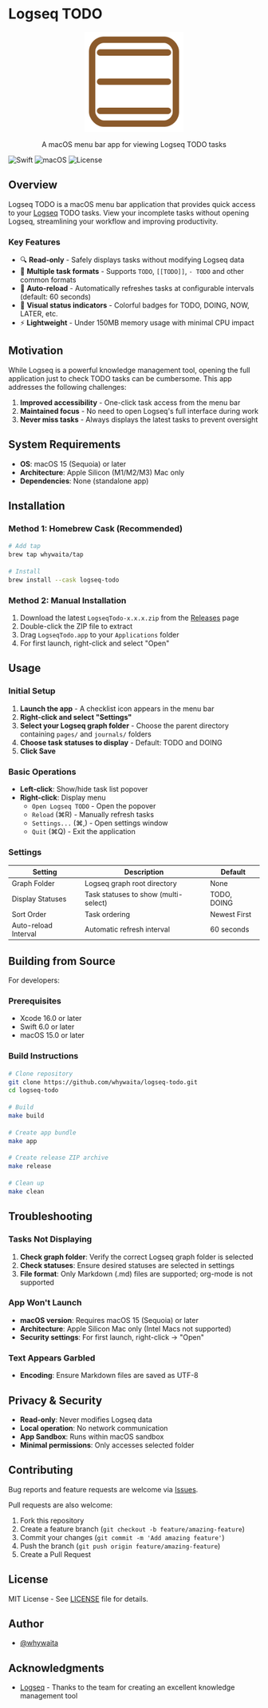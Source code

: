 # Logseq TODO

<p align="center">
  <img src="assets/logo/readme_outline3_wood_500.png" alt="Logseq TODO Logo" width="200">
</p>

<p align="center">
  A macOS menu bar app for viewing Logseq TODO tasks
</p>

![Swift](https://img.shields.io/badge/Swift-6.0-orange)
![macOS](https://img.shields.io/badge/macOS-15%2B-blue)
![License](https://img.shields.io/badge/License-MIT-green)

## Overview

Logseq TODO is a macOS menu bar application that provides quick access to your [Logseq](https://logseq.com/) TODO tasks. View your incomplete tasks without opening Logseq, streamlining your workflow and improving productivity.

### Key Features

- 🔍 **Read-only** - Safely displays tasks without modifying Logseq data
- 📝 **Multiple task formats** - Supports `TODO`, `[[TODO]]`, `- TODO` and other common formats
- 🔄 **Auto-reload** - Automatically refreshes tasks at configurable intervals (default: 60 seconds)
- 🎨 **Visual status indicators** - Colorful badges for TODO, DOING, NOW, LATER, etc.
- ⚡ **Lightweight** - Under 150MB memory usage with minimal CPU impact

## Motivation

While Logseq is a powerful knowledge management tool, opening the full application just to check TODO tasks can be cumbersome. This app addresses the following challenges:

1. **Improved accessibility** - One-click task access from the menu bar
2. **Maintained focus** - No need to open Logseq's full interface during work
3. **Never miss tasks** - Always displays the latest tasks to prevent oversight

## System Requirements

- **OS**: macOS 15 (Sequoia) or later
- **Architecture**: Apple Silicon (M1/M2/M3) Mac only
- **Dependencies**: None (standalone app)

## Installation

### Method 1: Homebrew Cask (Recommended)

```bash
# Add tap
brew tap whywaita/tap

# Install
brew install --cask logseq-todo
```

### Method 2: Manual Installation

1. Download the latest `LogseqTodo-x.x.x.zip` from the [Releases](https://github.com/whywaita/logseq-todo/releases) page
2. Double-click the ZIP file to extract
3. Drag `LogseqTodo.app` to your `Applications` folder
4. For first launch, right-click and select "Open"

## Usage

### Initial Setup

1. **Launch the app** - A checklist icon appears in the menu bar
2. **Right-click and select "Settings"**
3. **Select your Logseq graph folder** - Choose the parent directory containing `pages/` and `journals/` folders
4. **Choose task statuses to display** - Default: TODO and DOING
5. **Click Save**

### Basic Operations

- **Left-click**: Show/hide task list popover
- **Right-click**: Display menu
  - `Open Logseq TODO` - Open the popover
  - `Reload` (⌘R) - Manually refresh tasks
  - `Settings...` (⌘,) - Open settings window
  - `Quit` (⌘Q) - Exit the application

### Settings

| Setting | Description | Default |
|---------|-------------|---------|
| Graph Folder | Logseq graph root directory | None |
| Display Statuses | Task statuses to show (multi-select) | TODO, DOING |
| Sort Order | Task ordering | Newest First |
| Auto-reload Interval | Automatic refresh interval | 60 seconds |

## Building from Source

For developers:

### Prerequisites

- Xcode 16.0 or later
- Swift 6.0 or later
- macOS 15.0 or later

### Build Instructions

```bash
# Clone repository
git clone https://github.com/whywaita/logseq-todo.git
cd logseq-todo

# Build
make build

# Create app bundle
make app

# Create release ZIP archive
make release

# Clean up
make clean
```

## Troubleshooting

### Tasks Not Displaying

1. **Check graph folder**: Verify the correct Logseq graph folder is selected
2. **Check statuses**: Ensure desired statuses are selected in settings
3. **File format**: Only Markdown (.md) files are supported; org-mode is not supported

### App Won't Launch

- **macOS version**: Requires macOS 15 (Sequoia) or later
- **Architecture**: Apple Silicon Mac only (Intel Macs not supported)
- **Security settings**: For first launch, right-click → "Open"

### Text Appears Garbled

- **Encoding**: Ensure Markdown files are saved as UTF-8

## Privacy & Security

- **Read-only**: Never modifies Logseq data
- **Local operation**: No network communication
- **App Sandbox**: Runs within macOS sandbox
- **Minimal permissions**: Only accesses selected folder

## Contributing

Bug reports and feature requests are welcome via [Issues](https://github.com/whywaita/logseq-todo/issues).

Pull requests are also welcome:

1. Fork this repository
2. Create a feature branch (`git checkout -b feature/amazing-feature`)
3. Commit your changes (`git commit -m 'Add amazing feature'`)
4. Push the branch (`git push origin feature/amazing-feature`)
5. Create a Pull Request

## License

MIT License - See [LICENSE](LICENSE) file for details.

## Author

- [@whywaita](https://github.com/whywaita)

## Acknowledgments

- [Logseq](https://logseq.com/) - Thanks to the team for creating an excellent knowledge management tool